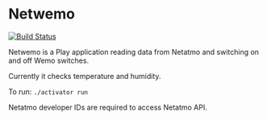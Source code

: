 Netwemo
=================================

[![Build Status](https://semaphoreci.com/api/v1/projects/d659c1df-419e-4667-9374-8635cd10b97f/569837/badge.svg)](https://semaphoreci.com/jacobtardieu/netwemo)

Netwemo is a Play application reading data from Netatmo and switching on and off Wemo switches.

Currently it checks temperature and humidity.

To run:
`./activator run`

Netatmo developer IDs are required to access Netatmo API.
